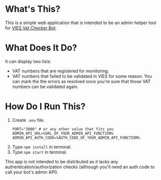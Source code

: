 # What's This?

This is a simple web application that is intended to be an admin helper tool for [VIES Vat Checker Bot](https://github.com/megafinz/ViesVatCheckerBot).

# What Does It Do?

It can display two lists:
- VAT numbers that are registered for monitoring.
- VAT numbers that failed to be validated in VIES for some reason. You can mark the the errors as resolved once you're sure that those VAT numbers can be validated again.

# How Do I Run This?

1. Create `.env` file.
   ```
   PORT="3000" # or any other value that fits you
   ADMIN_API_URL=%URL_OF_YOUR_ADMIN_API_FUNCTION%
   ADMIN_API_AUTH_CODE=%AUTH_CODE_OF_YOUR_ADMIN_API_FUNCTION%
   ```
2. Type `npm install` in terminal.
3. Type `npm start` in terminal.

This app is not intended to be distributed as it lacks any authentication/authorization checks (although you'll need an auth code to call your bot's admin API).
